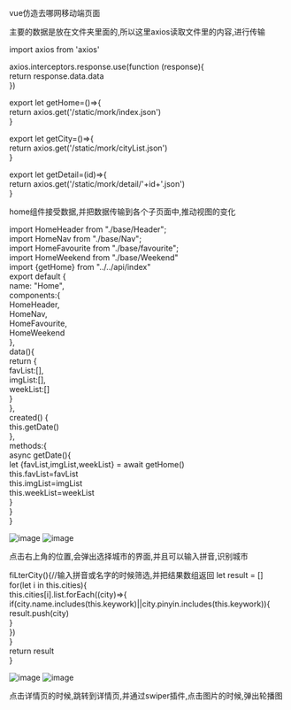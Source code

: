 vue仿造去哪网移动端页面

主要的数据是放在文件夹里面的,所以这里axios读取文件里的内容,进行传输


import axios from 'axios'  

axios.interceptors.response.use(function (response){  
  return response.data.data  
})  

export let getHome=()=>{  
  return axios.get('/static/mork/index.json')  
}  

export let getCity=()=>{  
  return axios.get('/static/mork/cityList.json')  
}  

export let getDetail=(id)=>{  
  return axios.get('/static/mork/detail/'+id+'.json')  
}  






home组件接受数据,并把数据传输到各个子页面中,推动视图的变化  


<template>  
  <div>  
    <home-header></home-header>  
    <home-nav :imgList="imgList"></home-nav>  
    <home-favourite :favList="favList"></home-favourite>  
    <home-weekend :weekList="weekList"></home-weekend>  
  </div>   
</template>   

 
import HomeHeader from "./base/Header";  
import HomeNav from "./base/Nav";  
import HomeFavourite from "./base/favourite";  
import HomeWeekend from "./base/Weekend"  
import {getHome} from "../../api/index"  
export default {  
  name: "Home",  
  components:{  
    HomeHeader,  
    HomeNav,  
    HomeFavourite,   
    HomeWeekend   
  },    
  data(){   
    return {   
      favList:[],  
      imgList:[],   
      weekList:[]   
    }  
  },  
  created() {  
    this.getDate()   
  },  
  methods:{  
    async getDate(){  
      let {favList,imgList,weekList} = await getHome()  
      this.favList=favList  
      this.imgList=imgList  
      this.weekList=weekList  
    }  
  }  
}  


![image](https://github.com/13066292918/applet-news/blob/master/describe/009.png)
![image](https://github.com/13066292918/applet-news/blob/master/describe/010.png)







点击右上角的位置,会弹出选择城市的界面,并且可以输入拼音,识别城市

fiLterCity(){//输入拼音或名字的时候筛选,并把结果数组返回
      let result = []  
      for(let i in this.cities){  
        this.cities[i].list.forEach((city)=>{  
          if(city.name.includes(this.keywork)||city.pinyin.includes(this.keywork)){  
            result.push(city)  
          }  
        })  
      }  
      return result  
    }  
    
![image](https://github.com/13066292918/applet-news/blob/master/describe/011.png)
![image](https://github.com/13066292918/applet-news/blob/master/describe/012.png)






点击详情页的时候,跳转到详情页,并通过swiper插件,点击图片的时候,弹出轮播图
<swiper :options="swiperOptions">  
        <swiper-slide v-for="(imgs,index) in gallaryimgs" :key="index">  
          <img class="swiper-img" :src="imgs" style="height: 100%">  
        </swiper-slide>  
        <div class="swiper-pagination" slot="pagination"></div>  
    </swiper>  
    
![image](https://github.com/13066292918/applet-news/blob/master/describe/013.png)
![image](https://github.com/13066292918/applet-news/blob/master/describe/014.png)
![image](https://github.com/13066292918/applet-news/blob/master/describe/015.png)
